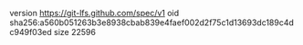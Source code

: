 version https://git-lfs.github.com/spec/v1
oid sha256:a560b051263b3e8938cbab839e4faef002d2f75c1d13693dc189c4dc949f03ed
size 22596
